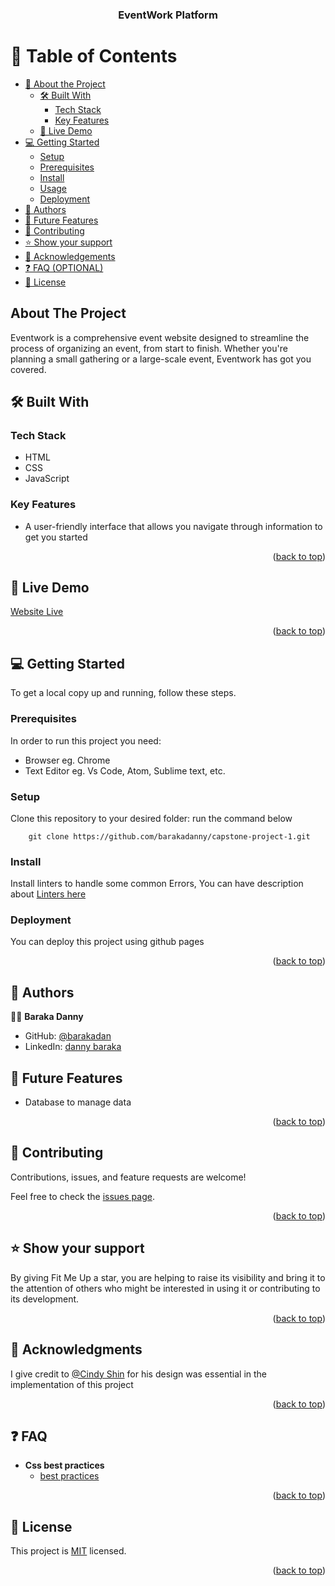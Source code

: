 <a name="readme-top"></a>

<!--
HOW TO USE:
This is an example of how you may give instructions on setting up your project locally.
Modify this file to match your project and remove sections that don't apply.
REQUIRED SECTIONS:
- Table of Contents
- About the Project
  - Built With
  - Live Demo
- Getting Started
- Authors
- Future Features
- Contributing
- Show your support
- Acknowledgements
- License
OPTIONAL SECTIONS:
- FAQ
After you're finished please remove all the comments and instructions!
-->

<div align="center">

  <h3><b>EventWork Platform </b></h3>

</div>

<!-- TABLE OF CONTENTS -->

# 📗 Table of Contents

- [📖 About the Project](#about-project)
  - [🛠 Built With](#built-with)
    - [Tech Stack](#tech-stack)
    - [Key Features](#key-features)
  - [🚀 Live Demo](#live-demo)
- [💻 Getting Started](#getting-started)
  - [Setup](#setup)
  - [Prerequisites](#prerequisites)
  - [Install](#install)
  - [Usage](#usage)
  - [Deployment](#triangular_flag_on_post-deployment)
- [👥 Authors](#authors)
- [🔭 Future Features](#future-features)
- [🤝 Contributing](#contributing)
- [⭐️ Show your support](#support)
- [🙏 Acknowledgements](#acknowledgements)
- [❓ FAQ (OPTIONAL)](#faq)
- [📝 License](#license)

<!-- PROJECT DESCRIPTION -->

## About The Project <a name="about-project"></a>

Eventwork is a comprehensive event website designed to streamline the process of organizing an event, from start to finish. Whether you're planning a small gathering or a large-scale event, Eventwork has got you covered.


## 🛠 Built With <a name="built-with"></a>

### Tech Stack <a name="tech-stack"></a>

- HTML
- CSS
- JavaScript

<!-- Features -->

### Key Features <a name="key-features"></a>

- A user-friendly interface that allows you navigate through information to get you started


<p align="right">(<a href="#readme-top">back to top</a>)</p>

## 🚀 Live Demo <a name="live-demo"></a>

[Website Live](https://barakadanny.github.io/Event-booking-Landing-page/index.html)


<p align="right">(<a href="#readme-top">back to top</a>)</p>

<!-- GETTING STARTED -->

## 💻 Getting Started <a name="getting-started"></a>

To get a local copy up and running, follow these steps.

### Prerequisites

In order to run this project you need:

- Browser eg. Chrome
- Text Editor eg. Vs Code, Atom, Sublime text, etc.

### Setup

Clone this repository to your desired folder:
run the command below 

```
    git clone https://github.com/barakadanny/capstone-project-1.git
```
### Install


Install linters to handle some common Errors, You can have description about [Linters here](https://github.com/microverseinc/linters-config)



### Deployment

You can deploy this project using github pages

<p align="right">(<a href="#readme-top">back to top</a>)</p>

<!-- AUTHORS -->
## 👥 Authors <a name="authors"></a>

👨‍💻 **Baraka Danny**

- GitHub: [@barakadan](https://github.com/barakadanny)
- LinkedIn: [danny baraka](https://www.linkedin.com/in/danny-baraka-589156169/)


<!-- FUTURE FEATURES -->

## 🔭 Future Features <a name="future-features"></a>

- Database to manage data

<p align="right">(<a href="#readme-top">back to top</a>)</p>

<!-- CONTRIBUTING -->

## 🤝 Contributing <a name="contributing"></a>
Contributions, issues, and feature requests are welcome!

Feel free to check the [issues page](https://github.com/barakadanny/Event-booking-Landing-page/issues).

<p align="right">(<a href="#readme-top">back to top</a>)</p>

<!-- SUPPORT -->

## ⭐️ Show your support <a name="support"></a>

By giving Fit Me Up a star, you are helping to raise its visibility and bring it to the attention of others who might be interested in using it or contributing to its development.

<p align="right">(<a href="#readme-top">back to top</a>)</p>

<!-- ACKNOWLEDGEMENTS -->

## 🙏 Acknowledgments <a name="acknowledgements"></a>
I give credit to [@Cindy Shin](https://www.behance.net/adagio07) for his design was essential in the implementation of this project

<p align="right">(<a href="#readme-top">back to top</a>)</p>

<!-- FAQ (optional) -->

## ❓ FAQ  <a name="faq"></a>

- **Css best practices**
  - [best practices](https://www.techtarget.com/searchsoftwarequality/definition/best-practice#:~:text=A%20best%20practice%20is%20a,a%20task%20or%20configure%20something.)

<p align="right">(<a href="#readme-top">back to top</a>)</p>

<!-- LICENSE -->
## 📝 License <a name="license"></a>

This project is [MIT](./LICENSE) licensed.

<p align="right">(<a href="#readme-top">back to top</a>)</p>
